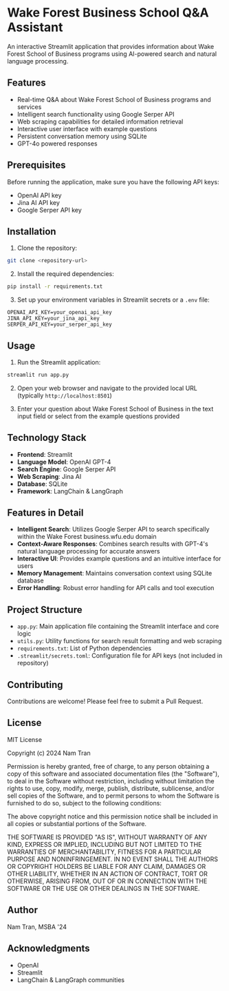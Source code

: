 # Wake Forest Business School Q&A Assistant

An interactive Streamlit application that provides information about Wake Forest School of Business programs using AI-powered search and natural language processing.

## Features

- Real-time Q&A about Wake Forest School of Business programs and services
- Intelligent search functionality using Google Serper API
- Web scraping capabilities for detailed information retrieval
- Interactive user interface with example questions
- Persistent conversation memory using SQLite
- GPT-4o powered responses

## Prerequisites

Before running the application, make sure you have the following API keys:
- OpenAI API key
- Jina AI API key
- Google Serper API key

## Installation

1. Clone the repository:
```bash
git clone <repository-url>
```

2. Install the required dependencies:
```bash
pip install -r requirements.txt
```

3. Set up your environment variables in Streamlit secrets or a `.env` file:
```env
OPENAI_API_KEY=your_openai_api_key
JINA_API_KEY=your_jina_api_key
SERPER_API_KEY=your_serper_api_key
```

## Usage

1. Run the Streamlit application:
```bash
streamlit run app.py
```

2. Open your web browser and navigate to the provided local URL (typically `http://localhost:8501`)

3. Enter your question about Wake Forest School of Business in the text input field or select from the example questions provided

## Technology Stack

- **Frontend**: Streamlit
- **Language Model**: OpenAI GPT-4
- **Search Engine**: Google Serper API
- **Web Scraping**: Jina AI
- **Database**: SQLite
- **Framework**: LangChain & LangGraph

## Features in Detail

- **Intelligent Search**: Utilizes Google Serper API to search specifically within the Wake Forest business.wfu.edu domain
- **Context-Aware Responses**: Combines search results with GPT-4's natural language processing for accurate answers
- **Interactive UI**: Provides example questions and an intuitive interface for users
- **Memory Management**: Maintains conversation context using SQLite database
- **Error Handling**: Robust error handling for API calls and tool execution

## Project Structure

- `app.py`: Main application file containing the Streamlit interface and core logic
- `utils.py`: Utility functions for search result formatting and web scraping
- `requirements.txt`: List of Python dependencies
- `.streamlit/secrets.toml`: Configuration file for API keys (not included in repository)

## Contributing

Contributions are welcome! Please feel free to submit a Pull Request.

## License

MIT License

Copyright (c) 2024 Nam Tran

Permission is hereby granted, free of charge, to any person obtaining a copy
of this software and associated documentation files (the "Software"), to deal
in the Software without restriction, including without limitation the rights
to use, copy, modify, merge, publish, distribute, sublicense, and/or sell
copies of the Software, and to permit persons to whom the Software is
furnished to do so, subject to the following conditions:

The above copyright notice and this permission notice shall be included in all
copies or substantial portions of the Software.

THE SOFTWARE IS PROVIDED "AS IS", WITHOUT WARRANTY OF ANY KIND, EXPRESS OR
IMPLIED, INCLUDING BUT NOT LIMITED TO THE WARRANTIES OF MERCHANTABILITY,
FITNESS FOR A PARTICULAR PURPOSE AND NONINFRINGEMENT. IN NO EVENT SHALL THE
AUTHORS OR COPYRIGHT HOLDERS BE LIABLE FOR ANY CLAIM, DAMAGES OR OTHER
LIABILITY, WHETHER IN AN ACTION OF CONTRACT, TORT OR OTHERWISE, ARISING FROM,
OUT OF OR IN CONNECTION WITH THE SOFTWARE OR THE USE OR OTHER DEALINGS IN THE
SOFTWARE.

## Author

Nam Tran, MSBA '24

## Acknowledgments

- OpenAI
- Streamlit
- LangChain & LangGraph communities